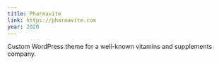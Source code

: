 ```yaml
---
title: Pharmavite
link: https://pharmavite.com
year: 2020
---
```

Custom WordPress theme for a well-known vitamins and supplements company.